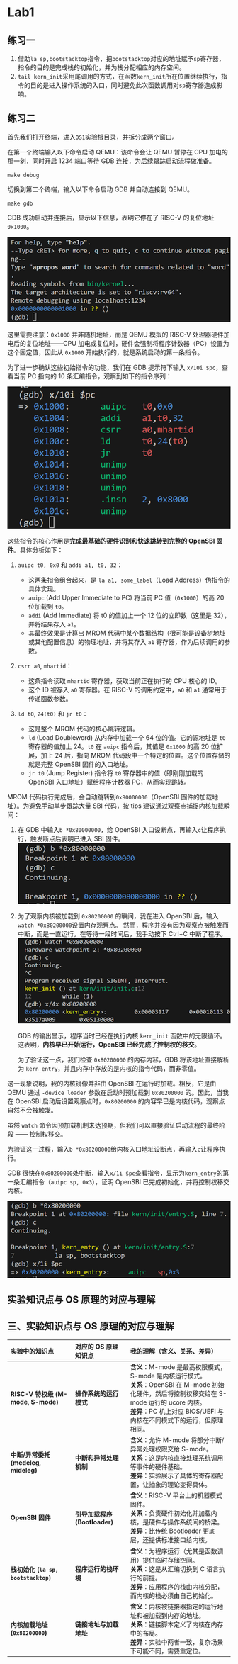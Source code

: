 # Lab1

## 练习一

1. 借助`la sp,bootstacktop`指令，把`bootstacktop`对应的地址赋予`sp`寄存器，指令的目的是完成栈的初始化，并为栈分配相应的内存空间。
2. `tail kern_init`采用尾调用的方式，在函数`kern_init`所在位置继续执行，指令的目的是进入操作系统的入口，同时避免此次函数调用对`sp`寄存器造成影响。

## 练习二

首先我们打开终端，进入`OS1`实验根目录，并拆分成两个窗口。

在第一个终端输入以下命令启动 QEMU：该命令会让 QEMU 暂停在 CPU 加电的那一刻，同时开启 1234 端口等待 GDB 连接，为后续跟踪启动流程做准备。

```
make debug
```

切换到第二个终端，输入以下命令启动 GDB 并自动连接到 QEMU。

```
make gdb
```

GDB 成功启动并连接后，显示以下信息，表明它停在了 RISC-V 的复位地址 `0x1000`。

![GDB连接成功](https://raw.githubusercontent.com/Dou-Dou-Da-D1/OS/master/OS1/images/1.png)

这里需要注意：`0x1000` 并非随机地址，而是 QEMU 模拟的 RISC-V 处理器硬件加电后的复位地址——CPU 加电或复位时，硬件会强制将程序计数器（PC）设置为这个固定值，因此从 `0x1000` 开始执行的，就是系统启动的第一条指令。

为了进一步确认这些初始指令的功能，我们在 GDB 提示符下输入 `x/10i $pc`，查看当前 PC 指向的 10 条汇编指令，观察到如下的指令序列：

![指令序列](https://raw.githubusercontent.com/Dou-Dou-Da-D1/OS/master/OS1/images/5.png)

这些指令的核心作用是**完成最基础的硬件识别和快速跳转到完整的 OpenSBI 固件**。具体分析如下：

1. `auipc t0, 0x0` 和 `addi a1, t0, 32`：

    * 这两条指令组合起来，是 `la a1, some_label`（Load Address）伪指令的具体实现。
    * `auipc` (Add Upper Immediate to PC) 将当前 PC 值（`0x1000`）的高 20 位加载到 `t0`。
    * `addi` (Add Immediate) 将 t0 的值加上一个 12 位的立即数（这里是 32），并将结果存入 `a1`。
    * 其最终效果是计算出 MROM 代码中某个数据结构（很可能是设备树地址或其他配置信息）的物理地址，并将其存入 `a1` 寄存器，作为后续调用的参数。

2. `csrr a0`, `mhartid`：
    * 这条指令读取 `mhartid` 寄存器，获取当前正在执行的 CPU 核心的 ID。
    * 这个 ID 被存入 `a0` 寄存器。在 RISC-V 的调用约定中，`a0` 和 `a1` 通常用于传递函数参数。

3. `ld t0`, `24(t0)` 和 `jr t0`：
    * 这是整个 MROM 代码的核心跳转逻辑。
    * `ld` (Load Doubleword) 从内存中加载一个 64 位的值。它的源地址是 `t0` 寄存器的值加上 24。`t0` 在 `auipc` 指令后，其值是 `0x1000` 的高 20 位扩展，加上 24 后，指向 MROM 代码段中一个特定的位置。这个位置存储的就是完整 OpenSBI 固件的入口地址。
    * `jr t0` (Jump Register) 指令将 `t0` 寄存器中的值（即刚刚加载的 OpenSBI 入口地址）赋给程序计数器 PC，从而实现跳转。


MROM 代码执行完成后，会自动跳转到`0x80000000`（OpenSBI 固件的加载地址）。为避免手动单步跟踪大量 SBI 代码，按 tips 建议通过观察点捕捉内核加载瞬间：

1. 在 GDB 中输入`b *0x80000000`，给 OpenSBI 入口设断点，再输入`c`让程序执行，触发断点后表明已进入 SBI 固件。
    ![显示1](https://raw.githubusercontent.com/Dou-Dou-Da-D1/OS/master/OS1/images/2.png)
2. 为了观察内核被加载到 `0x80200000` 的瞬间，我在进入 OpenSBI 后，输入`watch *0x80200000`设置内存观察点。
    然而，程序并没有因为观察点被触发而中断，而是一直运行。在等待一段时间后，我手动按下 Ctrl+C 中断了程序。
    ![内存观察点](https://raw.githubusercontent.com/Dou-Dou-Da-D1/OS/master/OS1/images/6.png)

    GDB 的输出显示，程序当时已经在执行内核 `kern_init` 函数中的无限循环。这表明，**内核早已开始运行，OpenSBI 已经完成了控制权的移交**。

    为了验证这一点，我们检查 `0x80200000` 的内存内容，GDB 将该地址直接解析为 `kern_entry`，并且内存中存放的是内核的指令代码，而非零值。

这一现象说明，我的内核镜像并非由 OpenSBI 在运行时加载。相反，它是由 QEMU 通过 `-device loader` 参数在启动时预加载到 `0x80200000` 的。因此，当我在 OpenSBI 启动后设置观察点时，`0x80200000` 的内容早已是内核代码，观察点自然不会被触发。

虽然 `watch` 命令因预加载机制未达预期，但我们可以直接验证启动流程的最终阶段 —— 控制权移交。

为验证这一过程，输入`b *0x80200000`给内核入口地址设断点，再输入`c`让程序执行。

GDB 很快在`0x80200000`处中断，输入`x/1i $pc`查看指令，显示为`kern_entry`的第一条汇编指令（`auipc sp, 0x3`），证明 OpenSBI 已完成初始化，并将控制权移交内核。

![控制权](https://raw.githubusercontent.com/Dou-Dou-Da-D1/OS/master/OS1/images/7.png)

## 实验知识点与 OS 原理的对应与理解

## 三、实验知识点与 OS 原理的对应与理解

| 实验中的知识点 | 对应的 OS 原理知识点 | 我的理解（含义、关系、差异） |
| :--- | :--- | :--- |
| **RISC-V 特权级 (M-mode, S-mode)** | **操作系统的运行模式** | **含义**：M-mode 是最高权限模式，S-mode 是内核运行模式。<br>**关系**：OpenSBI 在 M-mode 初始化硬件，然后将控制权移交给在 S-mode 运行的 ucore 内核。<br>**差异**：PC 机上对应 BIOS/UEFI 与内核在不同模式下的运行，但原理相同。 |
| **中断/异常委托 (medeleg, mideleg)** | **中断和异常处理机制** | **含义**：允许 M-mode 将部分中断/异常处理权限交给 S-mode。<br>**关系**：这是内核直接处理系统调用等事件的硬件基础。<br>**差异**：实验展示了具体的寄存器配置，让抽象的理论变得具体。 |
| **OpenSBI 固件** | **引导加载程序 (Bootloader)** | **含义**：RISC-V 平台上的机器模式固件。<br>**关系**：负责硬件初始化并加载内核，是硬件与操作系统间的桥梁。<br>**差异**：比传统 Bootloader 更底层，还提供标准接口给内核。 |
| **栈初始化 (`la sp, bootstacktop`)** | **程序运行的栈环境** | **含义**：为程序运行（尤其是函数调用）提供临时存储空间。<br>**关系**：这是从汇编切换到 C 语言执行的前提。<br>**差异**：应用程序的栈由内核分配，而内核的栈必须由自己初始化。 |
| **内核加载地址 (`0x80200000`)** | **链接地址与加载地址** | **含义**：内核被链接器指定的运行地址和被加载到内存的地址。<br>**关系**：链接脚本定义了内核在内存中的布局。<br>**差异**：实验中两者一致，复杂场景下可能不同，需要重定位。 |